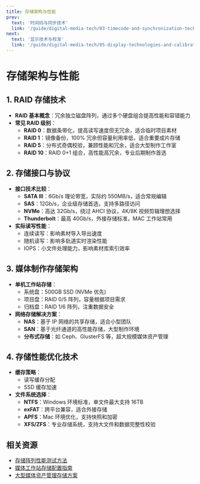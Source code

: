```yaml
---
title: 存储架构与性能
prev:
  text: '时间码与同步技术'
  link: '/guide/digital-media-tech/03-timecode-and-synchronization-technologies'
next:
  text: '显示技术与校准'
  link: '/guide/digital-media-tech/05-display-technologies-and-calibration'
---
```


# 存储架构与性能

## 1. RAID 存储技术
- **RAID 基本概念**：冗余独立磁盘阵列，通过多个硬盘组合提高性能和容错能力
- **常见 RAID 级别**：
  - **RAID 0**：数据条带化，提高读写速度但无冗余，适合临时项目素材
  - **RAID 1**：镜像备份，100% 冗余但容量利用率低，适合重要成片存储
  - **RAID 5**：分布式奇偶校验，兼顾性能和冗余，适合大型制作工作室
  - **RAID 10**：RAID 0+1 组合，高性能高冗余，专业后期制作首选

## 2. 存储接口与协议
- **接口技术比较**：
  - **SATA III**：6Gb/s 理论带宽，实际约 550MB/s，适合常规编辑
  - **SAS**：12Gb/s，企业级存储首选，支持多路径访问
  - **NVMe**：高达 32Gb/s，绕过 AHCI 协议，4K/8K 视频剪辑理想选择
  - **Thunderbolt**：最高 40Gb/s，外接存储标准，MAC 工作站常用
- **实际读写性能**：
  - 连续读写：影响素材导入导出速度
  - 随机读写：影响多轨道实时渲染性能
  - IOPS：小文件处理能力，影响素材库索引效率

## 3. 媒体制作存储架构
- **单机工作站存储**：
  - 系统盘：500GB SSD (NVMe 优先)
  - 项目盘：RAID 0/5 阵列，容量根据项目需求
  - 归档盘：RAID 1/6 阵列，注重数据安全
- **网络存储解决方案**：
  - **NAS**：基于 IP 网络的共享存储，适合小型团队
  - **SAN**：基于光纤通道的高性能存储，大型制作环境
  - **分布式存储**：如 Ceph、GlusterFS 等，超大规模媒体资产管理

## 4. 存储性能优化技术
- **缓存策略**：
  - 读写缓存分配
  - SSD 缓存加速
- **文件系统选择**：
  - **NTFS**：Windows 环境标准，单文件最大支持 16TB
  - **exFAT**：跨平台兼容，适合外接存储
  - **APFS**：Mac 环境优化，支持快照和加密
  - **XFS/ZFS**：专业存储系统，支持大文件和数据完整性校验

## 相关资源
- [存储阵列性能测试方法](https://www.example.com)
- [媒体工作站存储配置指南](https://www.example.com)
- [大型媒体资产管理存储方案](https://www.example.com)
